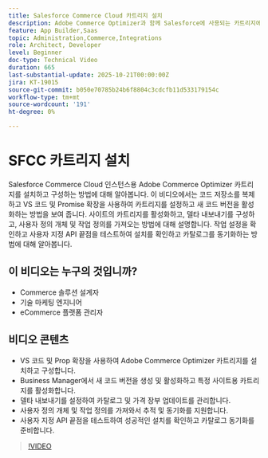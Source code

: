 ```yaml
---
title: Salesforce Commerce Cloud 카트리지 설치
description: Adobe Commerce Optimizer과 함께 Salesforce에 사용되는 카트리지에 대해 알아봅니다.
feature: App Builder,Saas
topic: Administration,Commerce,Integrations
role: Architect, Developer
level: Beginner
doc-type: Technical Video
duration: 665
last-substantial-update: 2025-10-21T00:00:00Z
jira: KT-19015
source-git-commit: b050e70785b24b6f8804c3cdcfb11d533179154c
workflow-type: tm+mt
source-wordcount: '191'
ht-degree: 0%

---
```



# SFCC 카트리지 설치

Salesforce Commerce Cloud 인스턴스용 Adobe Commerce Optimizer 카트리지를 설치하고 구성하는 방법에 대해 알아봅니다. 이 비디오에서는 코드 저장소를 복제하고 VS 코드 및 Promise 확장을 사용하여 카트리지를 설정하고 새 코드 버전을 활성화하는 방법을 보여 줍니다. 사이트의 카트리지를 활성화하고, 델타 내보내기를 구성하고, 사용자 정의 개체 및 작업 정의를 가져오는 방법에 대해 설명합니다. 작업 설정을 확인하고 사용자 지정 API 끝점을 테스트하여 설치를 확인하고 카탈로그를 동기화하는 방법에 대해 알아봅니다.


## 이 비디오는 누구의 것입니까?

* Commerce 솔루션 설계자
* 기술 마케팅 엔지니어
* eCommerce 플랫폼 관리자

## 비디오 콘텐츠

* VS 코드 및 Prop 확장을 사용하여 Adobe Commerce Optimizer 카트리지를 설치하고 구성합니다.
* Business Manager에서 새 코드 버전을 생성 및 활성화하고 특정 사이트용 카트리지를 활성화합니다.
* 델타 내보내기를 설정하여 카탈로그 및 가격 장부 업데이트를 관리합니다.
* 사용자 정의 개체 및 작업 정의를 가져와서 추적 및 동기화를 지원합니다.
* 사용자 지정 API 끝점을 테스트하여 성공적인 설치를 확인하고 카탈로그 동기화를 준비합니다.

>[!VIDEO](https://video.tv.adobe.com/v/3476077?captions=kor&learn=on)
